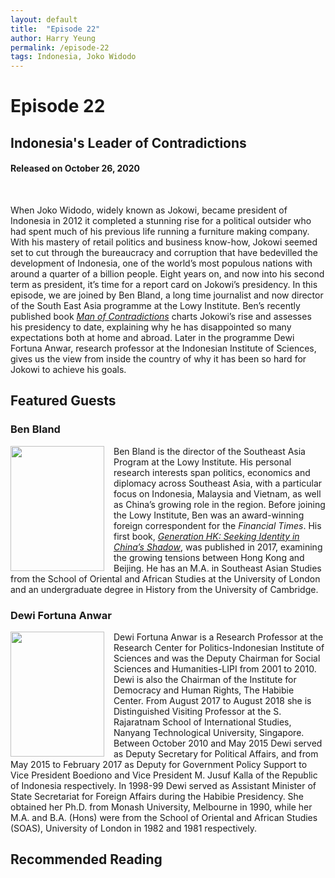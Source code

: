 ```yaml
---
layout: default
title:  "Episode 22"
author: Harry Yeung
permalink: /episode-22
tags: Indonesia, Joko Widodo
---
```


<head>
  <meta name="twitter:card" content="summary" />
  <meta name="twitter:site" content="@AsiaMattersPod" />
  <meta name="twitter:title" content="Episode 22 | Indonesia's Leader of Contradictions" />
  <meta name="twitter:description" content="Listen to the episode here." />
  <meta name="twitter:image" content="https://user-images.githubusercontent.com/67763587/97117453-1b73b880-16c1-11eb-8dfb-30e8781bf66c.png" />
</head>


# Episode 22
## Indonesia's Leader of Contradictions
#### Released on October 26, 2020

<div id="buzzsprout-player-6054442"></div>
<script src="https://www.buzzsprout.com/699187/6054442-indonesia-s-leader-of-contradictions.js?container_id=buzzsprout-player-6054442&player=small" type="text/javascript" charset="utf-8"></script>
<br>

When Joko Widodo, widely known as Jokowi, became president of Indonesia in 2012 it completed a stunning rise for a political outsider who had spent much of his previous life running a furniture making company. With his mastery of retail politics and business know-how, Jokowi seemed set to cut through the bureaucracy and corruption that have bedevilled the development of Indonesia, one of the world’s most populous nations with around a quarter of a billion people. Eight years on, and now into his second term as president, it’s time for a report card on Jokowi’s presidency. In this episode, we are joined by Ben Bland, a long time journalist and now director of the South East Asia programme at the Lowy Institute. Ben’s recently published book [*Man of Contradictions*](https://www.amazon.com/gp/product/B085ZC2M3W/ref=as_li_tl?ie=UTF8&camp=1789&creative=9325&creativeASIN=B085ZC2M3W&linkCode=as2&tag=asiamatterspo-20&linkId=aa72eab75acd0eee7ee342e2581ea926) charts Jokowi’s rise and assesses his presidency to date, explaining why he has disappointed so many expectations both at home and abroad. Later in the programme Dewi Fortuna Anwar, research professor at the Indonesian Institute of Sciences, gives us the view from inside the country of why it has been so hard for Jokowi to achieve his goals.

## Featured Guests

### Ben Bland

<img src="https://user-images.githubusercontent.com/67763587/96533769-4c786700-1243-11eb-971f-1e1e26888ae6.png"
  style="width:150px;height:200px;margin-right:15px;"
  align="left" />
  <p>Ben Bland is the director of the Southeast Asia Program at the Lowy Institute. His personal research interests span politics, economics and diplomacy across Southeast Asia, with a particular focus on Indonesia, Malaysia and Vietnam, as well as China’s growing role in the region. Before joining the Lowy Institute, Ben was an award-winning foreign correspondent for the <i>Financial Times</i>. His first book,  <a href="https://www.amazon.com/gp/product/0734398506/ref=as_li_tl?ie=UTF8&camp=1789&creative=9325&creativeASIN=0734398506&linkCode=as2&tag=asiamatterspo-20&linkId=9dd120d3cfcf52bcf217c6506461e0e0"><i>Generation HK: Seeking Identity in China’s Shadow</i></a>, was published in 2017, examining the growing tensions between Hong Kong and Beijing. He has an M.A. in Southeast Asian Studies from the School of Oriental and African Studies at the University of London and an undergraduate degree in History from the University of Cambridge.</p>

### Dewi Fortuna Anwar

<img src="https://user-images.githubusercontent.com/67763587/96533818-69149f00-1243-11eb-8f6d-dde145997031.png"
  style="width:150px;height:200px;margin-right:15px;"
  align="left" />
  <p>Dewi Fortuna Anwar is a Research Professor at the Research Center for Politics-Indonesian Institute of Sciences and was the Deputy Chairman for Social Sciences and Humanities-LIPI from 2001 to 2010. Dewi is also the Chairman of the Institute for Democracy and Human Rights, The Habibie Center. From August 2017 to August 2018 she is Distinguished Visiting Professor at the S. Rajaratnam School of International Studies, Nanyang Technological University, Singapore. Between October 2010 and May 2015 Dewi served as Deputy Secretary for Political Affairs, and from May 2015 to February 2017 as Deputy for Government Policy Support to Vice President Boediono and Vice President M. Jusuf Kalla of the Republic of Indonesia respectively. In 1998-99 Dewi served as Assistant Minister of State Secretariat for Foreign Affairs during the Habibie Presidency. She obtained her Ph.D. from Monash University, Melbourne in 1990, while her M.A. and B.A. (Hons) were from the School of Oriental and African Studies (SOAS), University of London in 1982 and 1981 respectively.</p>

## Recommended Reading
